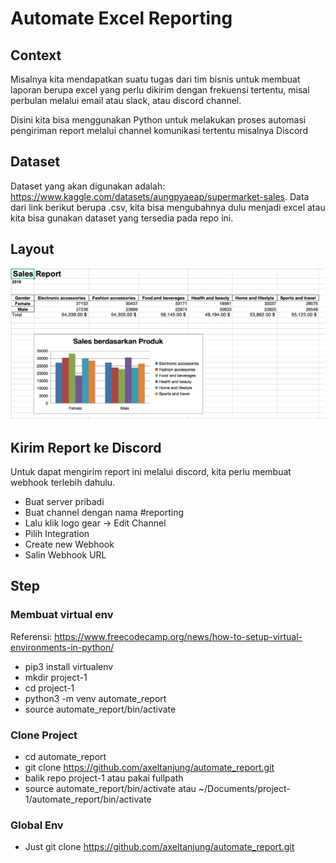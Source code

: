 # Automate Excel Reporting

## Context
Misalnya kita mendapatkan suatu tugas dari tim bisnis untuk membuat laporan berupa excel yang perlu dikirim dengan frekuensi tertentu, misal perbulan melalui email atau slack, atau discord channel.

Disini kita bisa menggunakan Python untuk melakukan proses automasi pengiriman report melalui channel komunikasi tertentu misalnya Discord


## Dataset
Dataset yang akan digunakan adalah:
https://www.kaggle.com/datasets/aungpyaeap/supermarket-sales. Data dari link berikut berupa .csv, kita bisa mengubahnya dulu menjadi excel atau kita bisa gunakan dataset yang tersedia pada repo ini.

## Layout
![alt text](images/layout.png)


## Kirim Report ke Discord
Untuk dapat mengirim report ini melalui discord, kita perlu membuat webhook terlebih dahulu.
- Buat server pribadi
- Buat channel dengan nama #reporting
- Lalu klik logo gear -> Edit Channel
- Pilih Integration
- Create new Webhook
- Salin Webhook URL

## Step
### Membuat virtual env
Referensi: https://www.freecodecamp.org/news/how-to-setup-virtual-environments-in-python/

- pip3 install virtualenv
- mkdir project-1
- cd project-1
- python3 -m venv automate_report
- source automate_report/bin/activate

### Clone Project
- cd automate_report
- git clone https://github.com/axeltanjung/automate_report.git
- balik repo project-1 atau pakai fullpath
- source automate_report/bin/activate atau ~/Documents/project-1/automate_report/bin/activate

### Global Env
- Just git clone https://github.com/axeltanjung/automate_report.git
